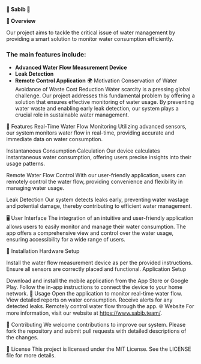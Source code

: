 **🌊 Sabib 🌊**

**📜 Overview**

Our project aims to tackle the critical issue of water management by providing a smart solution to monitor water consumption efficiently. 

### The main features include:

- **Advanced Water Flow Measurement Device**
- **Leak Detection**
- **Remote Control Application**
🌍 Motivation
Conservation of Water
Avoidance of Waste
Cost Reduction
Water scarcity is a pressing global challenge. Our project addresses this fundamental problem by offering a solution that ensures effective monitoring of water usage. By preventing water waste and enabling early leak detection, our system plays a crucial role in sustainable water management.

🚀 Features
Real-Time Water Flow Monitoring
Utilizing advanced sensors, our system monitors water flow in real-time, providing accurate and immediate data on water consumption.

Instantaneous Consumption Calculation
Our device calculates instantaneous water consumption, offering users precise insights into their usage patterns.

Remote Water Flow Control
With our user-friendly application, users can remotely control the water flow, providing convenience and flexibility in managing water usage.

Leak Detection
Our system detects leaks early, preventing water wastage and potential damage, thereby contributing to efficient water management.

🖥️ User Interface
The integration of an intuitive and user-friendly application allows users to easily monitor and manage their water consumption. The app offers a comprehensive view and control over the water usage, ensuring accessibility for a wide range of users.

🔧 Installation
Hardware Setup

Install the water flow measurement device as per the provided instructions.
Ensure all sensors are correctly placed and functional.
Application Setup

Download and install the mobile application from the App Store or Google Play.
Follow the in-app instructions to connect the device to your home network.
📱 Usage
Open the application to monitor real-time water flow.
View detailed reports on water consumption.
Receive alerts for any detected leaks.
Remotely control water flow through the app.
🌐 Website
For more information, visit our website at https://www.sabib.team/.

🤝 Contributing
We welcome contributions to improve our system. Please fork the repository and submit pull requests with detailed descriptions of the changes.

📝 License
This project is licensed under the MIT License. See the LICENSE file for more details.
